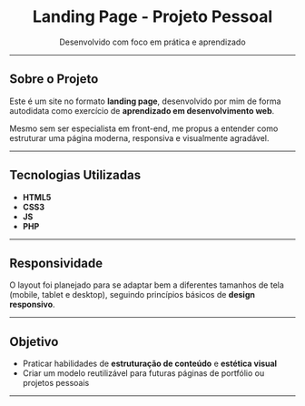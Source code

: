 <div align="center">

# Landing Page - Projeto Pessoal

Desenvolvido com foco em prática e aprendizado

</div>

---

## Sobre o Projeto

Este é um site no formato **landing page**, desenvolvido por mim de forma autodidata como exercício de **aprendizado em desenvolvimento web**.

Mesmo sem ser especialista em front-end, me propus a entender como estruturar uma página moderna, responsiva e visualmente agradável.

---

## Tecnologias Utilizadas

- **HTML5**  
- **CSS3**  
- **JS**
- **PHP**

---

## Responsividade

O layout foi planejado para se adaptar bem a diferentes tamanhos de tela (mobile, tablet e desktop), seguindo princípios básicos de **design responsivo**.

---

## Objetivo

- Praticar habilidades de **estruturação de conteúdo** e **estética visual**
- Criar um modelo reutilizável para futuras páginas de portfólio ou projetos pessoais

---


